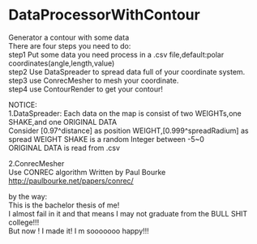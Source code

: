 # DataProcessorWithContour
Generator a contour with some data      
There are four steps you need to do:      
step1 Put some data you need process in a .csv file,default:polar coordinates(angle,length,value)     
step2 Use DataSpreader to spread data full of your coordinate system.       
step3 use ConrecMesher to mesh your coordinate.           
step4 use ContourRender to get your contour!      

NOTICE:               
1.DataSpreader: 
Each data on the map is consist of two WEIGHTs,one SHAKE,and one ORIGINAL DATA  
Consider [0.97^distance] as position WEIGHT,[0.999^spreadRadium] as spread WEIGHT 
SHAKE is a random Integer between -5~0  
ORIGINAL DATA is read from .csv 

2.ConrecMesher  
Use CONREC algorithm Written by Paul Bourke 
http://paulbourke.net/papers/conrec/  


by the way:           
This is the bachelor thesis of me!            
I almost fail in it and that means I may not graduate from the BULL SHIT college!!!         
But now ! I made it! I m sooooooo happy!!!        
